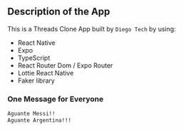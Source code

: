 ## Description of the App

This is a Threads Clone App built by `Diego Tech` by using:

- React Native
- Expo
- TypeScript
- React Router Dom / Expo Router
- Lottie React Native
- Faker library

### One Message for Everyone

```bash
Aguante Messi!!
Aguante Argentina!!!
```
